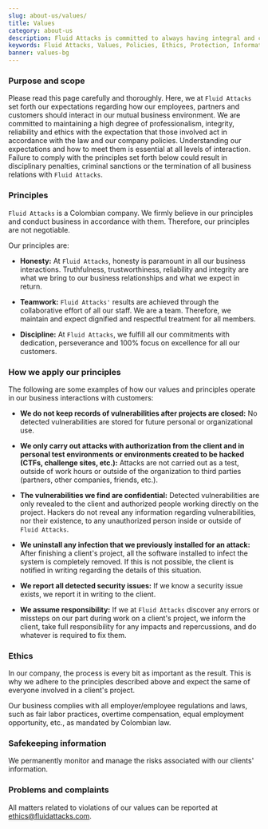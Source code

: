 ```yaml
---
slug: about-us/values/
title: Values
category: about-us
description: Fluid Attacks is committed to always having integral and correct behavior, and expects all members to act in accordance with the law and company's policies.
keywords: Fluid Attacks, Values, Policies, Ethics, Protection, Information, Company Policies, Pentesting, Ethical Hacking
banner: values-bg
---
```


<div class="sect2 fw3 f3 lh-2">

### Purpose and scope

Please read this page carefully and thoroughly.
Here,
we at `Fluid Attacks` set forth our expectations
regarding how our employees,
partners and customers should interact
in our mutual business environment.
We are committed to maintaining a high degree of professionalism,
integrity, reliability and ethics
with the expectation that those involved act
in accordance with the law and our company policies.
Understanding our expectations
and how to meet them
is essential at all levels of interaction.
Failure to comply with the principles
set forth below
could result in disciplinary penalties,
criminal sanctions
or the termination of all business relations with `Fluid Attacks`.

</div>

<div class="sect2 fw3 f3 lh-2">

### Principles

`Fluid Attacks` is a Colombian company.
We firmly believe in our principles
and conduct business in accordance with them.
Therefore,
our principles are not negotiable.

Our principles are:

  - **Honesty:**
    At `Fluid Attacks`,
    honesty is paramount in all our business interactions.
    Truthfulness,
    trustworthiness, reliability and integrity
    are what we bring to our business relationships
    and what we expect in return.

  - **Teamwork:**
    `Fluid Attacks'` results are achieved
    through the collaborative effort of all our staff.
    We are a team.
    Therefore,
    we maintain and expect dignified and respectful treatment
    for all members.

  - **Discipline:**
    At `Fluid Attacks`,
    we fulfill all our commitments with dedication,
    perseverance and 100% focus on excellence
    for all our customers.

<div class="sect2 fw3 f3 lh-2">

### How we apply our principles

The following are some examples
of how our values and principles operate
in our business interactions with customers:

  - **We do not keep records of vulnerabilities after projects are closed:**
    No detected vulnerabilities are stored
    for future personal or organizational use.

  - **We only carry out attacks
    with authorization from the client
    and in personal test environments
    or environments created to be hacked
    (CTFs, challenge sites, etc.):**
    Attacks are not carried out as a test,
    outside of work hours
    or outside of the organization to third parties
    (partners, other companies, friends, etc.).

  - **The vulnerabilities we find are confidential:**
    Detected vulnerabilities are only revealed to the client
    and authorized people working directly on the project.
    Hackers do not reveal any information regarding vulnerabilities,
    nor their existence,
    to any unauthorized person inside or outside of `Fluid Attacks`.

  - **We uninstall any infection
    that we previously installed for an attack:**
    After finishing a client's project,
    all the software installed to infect the system is completely removed.
    If this is not possible,
    the client is notified in writing
    regarding the details of this situation.

  - **We report all detected security issues:**
    If we know a security issue exists,
    we report it in writing to the client.

  - **We assume responsibility:**
    If we at `Fluid Attacks` discover any errors or missteps on our part
    during work on a client's project,
    we inform the client,
    take full responsibility for any impacts and repercussions,
    and do whatever is required to fix them.

<div class="sect2 fw3 f3 lh-2">

### Ethics

In our company,
the process is every bit as important as the result.
This is why we adhere to the principles described above
and expect the same of everyone involved
in a client's project.

Our business complies with all employer/employee regulations and laws,
such as fair labor practices,
overtime compensation,
equal employment opportunity, etc.,
as mandated by Colombian law.

<div class="sect2 fw3 f3 lh-2">

### Safekeeping information

We permanently monitor and manage the risks
associated with our clients' information.

<div class="sect2 fw3 f3 lh-2">

### Problems and complaints

All matters related to violations of our values
can be reported at <ethics@fluidattacks.com>.
